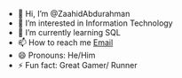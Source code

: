 - 👋 Hi, I’m @ZaahidAbdurahman
- 👀 I’m interested in Information Technology
- 🌱 I’m currently learning SQL
- 📫 How to reach me <a href="mailto:abdurahmanzaahid1@gmail.com">Email </a>
- 😄 Pronouns: He/Him
- ⚡ Fun fact: Great Gamer/ Runner


